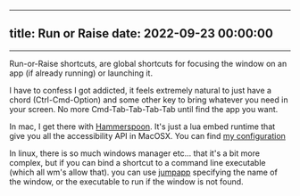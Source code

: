 
---
title: Run or Raise 
date: 2022-09-23 00:00:00
---
---

Run-or-Raise shortcuts, are global shortcuts for focusing the window on an app (if already running) or launching it.

I have to confess I got addicted, it feels extremely natural to just have a chord (Ctrl-Cmd-Option) and some other key to bring whatever you need in your screen. No more Cmd-Tab-Tab-Tab-Tab until find the app you want.

In mac, I get there with [Hammerspoon](https://www.hammerspoon.org/). It's just a lua embed runtime that give you all the accessibility API in MacOSX. You can find [my configuration](https://github.com/kozko2001/hammerspoon/blob/99937317a3ee70081b41ef8df57acb5b8563344e/init.lua#L120)

In linux, there is so much windows manager etc... that it's a bit more complex, but if you can bind a shortcut to a command line executable (which all wm's allow that). you can use [jumpapp](https://github.com/mkropat/jumpapp) specifying the name of the window, or the executable to run if the window is not found.
